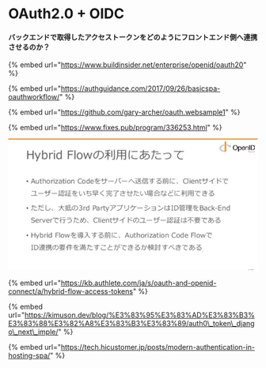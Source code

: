 # OAuth2.0 + OIDC

#### バックエンドで取得したアクセストークンをどのようにフロントエンド側へ連携させるのか？

{% embed url="https://www.buildinsider.net/enterprise/openid/oauth20" %}



{% embed url="https://authguidance.com/2017/09/26/basicspa-oauthworkflow/" %}

{% embed url="https://github.com/gary-archer/oauth.websample1" %}



{% embed url="https://www.fixes.pub/program/336253.html" %}



![](.gitbook/assets/image%20%281%29.png)

{% embed url="https://kb.authlete.com/ja/s/oauth-and-openid-connect/a/hybrid-flow-access-tokens" %}



{% embed url="https://kimuson.dev/blog/%E3%83%95%E3%83%AD%E3%83%B3%E3%83%88%E3%82%A8%E3%83%B3%E3%83%89/auth0\_token\_django\_next\_imple/" %}

{% embed url="https://tech.hicustomer.jp/posts/modern-authentication-in-hosting-spa/" %}





